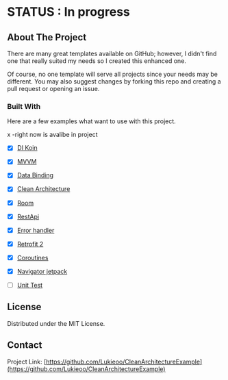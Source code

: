 # STATUS : In progress
<!-- ABOUT THE PROJECT -->
## About The Project
  
There are many great templates available on GitHub; however, I didn't find one that really suited my needs so I created this enhanced one. 
 
Of course, no one template will serve all projects since your needs may be different. You may also suggest changes by forking this repo and creating a pull request or opening an issue.  
  
### Built With

Here are a few examples what want to use with this project.

x -right now is avalibe in project

- [x] [DI Koin](https://insert-koin.io/)
- [x] [MVVM](https://developer.android.com/jetpack/guide?gclid=Cj0KCQiAgP6PBhDmARIsAPWMq6mFo28yBKXojsFY41Jx7evAThwdWurC7fCcwiTPHJcKQjjcYjxwsuAaArOREALw_wcB&gclsrc=aw.ds)
- [x] [Data Binding](https://vuejs.org/)
- [x] [Clean Architecture](https://medium.com/swlh/clean-architecture-in-android-a-beginner-approach-be0ce00d806b)
- [x] [Room](https://developer.android.com/training/data-storage/room)
- [x] [RestApi](https://api.rawg.io/docs/)
- [x] [Error handler]()
- [x] [Retrofit 2](https://github.com/square/retrofit)
- [x] [Coroutines](https://developer.android.com/kotlin/coroutines?gclid=Cj0KCQiAgP6PBhDmARIsAPWMq6l9Buo9u1HVzL6065eZAyBqmvbqjwRMnInjvdYQO8T10ijYY84LYVMaAlDrEALw_wcB&gclsrc=aw.ds)
- [x] [Navigator jetpack](https://developer.android.com/guide/navigation?gclid=Cj0KCQiAgP6PBhDmARIsAPWMq6mEMemyJ5Hmfj8o1r9J70zS2sy3Bzl-yDtdZgcgUZGOzdb8TkpXeDQaAg9YEALw_wcB&gclsrc=aw.ds)
- [ ] [Unit Test]("https://developer.android.com/training/testing/fundamentals") 

   
<!-- LICENSE -->
## License

Distributed under the MIT License.   


<!-- CONTACT -->
## Contact
 
Project Link: [https://github.com/Lukieoo/CleanArchitectureExample](https://github.com/Lukieoo/CleanArchitectureExample)
   
